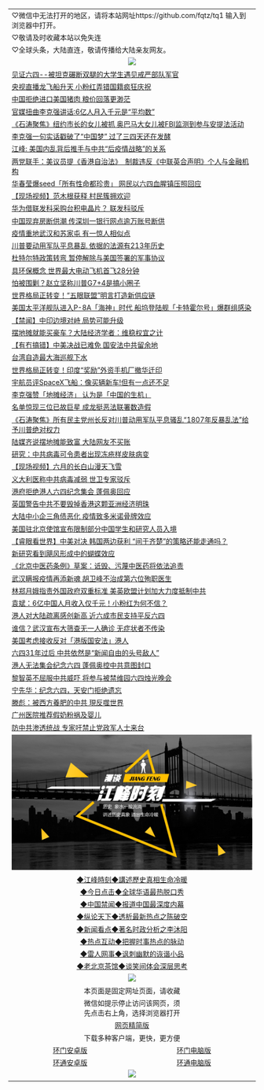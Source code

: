  <table>
 
<tr>
<td colspan="2" align=left>
♡微信中无法打开的地区，请将本站网址https://github.com/fqtz/tq1 输入到浏览器中打开。 
 </td>
</tr>
 <tr>
 <td colspan="2" align=left>
♡敬请及时收藏本站以免失连
 </td>
   <tr>
<td colspan="2" align=left>
♡全球头条，大陆直连，敬请传播给大陆亲友网友。
 </td>
</tr>


<tr>
    <td colspan="2" align=center><img src="https://cdn.jsdelivr.net/gh/gyoupiodf/im1/%E7%BD%91%E9%97%A8%E6%96%B0%E9%97%BB1.jpg"></td>
 </tr>
<tr><td colspan="2" align="left"><a href="https://qeb.xfthy.casa/?name=c1179456&key=xcyufvbtjvhwwrpc&from=gy2">见证六四--被坦克碾断双腿的大学生遇见戒严部队军官</a></td></tr>
<tr><td colspan="2" align="left"><a href="https://qeb.xfthy.casa/?name=c1179511&key=xcyufvbtjvhwwrpc&from=gy2">央视直播龙飞船升天 小粉红弄错国籍疯狂庆祝</a></td></tr>
<tr><td colspan="2" align="left"><a href="https://qeb.xfthy.casa/?name=c1179475&key=xcyufvbtjvhwwrpc&from=gy2">中国拒绝进口美国猪肉 粮价回落更渺茫</a></td></tr>
<tr><td colspan="2" align="left"><a href="https://qeb.xfthy.casa/?name=c1179489&key=xcyufvbtjvhwwrpc&from=gy2">官媒扭曲李克强讲话:6亿人月入千元是“平均数”</a></td></tr>
<tr><td colspan="2" align="left"><a href="https://qeb.xfthy.casa/?name=c1179492&key=xcyufvbtjvhwwrpc&from=gy2">《石涛聚焦》纽约市长的女儿被抓 奥巴马大女儿被FBI监测到参与安提法活动</a></td></tr>
<tr><td colspan="2" align="left"><a href="https://qeb.xfthy.casa/?name=c1179473&key=xcyufvbtjvhwwrpc&from=gy2">李克强一句实话戳破了“中国梦” 过了三四天还在发酵</a></td></tr>
<tr><td colspan="2" align="left"><a href="https://qeb.xfthy.casa/?name=c1179512&key=xcyufvbtjvhwwrpc&from=gy2">江峰: 美国内乱背后推手与中共“后疫情战略”的关系</a></td></tr>
<tr><td colspan="2" align="left"><a href="https://qeb.xfthy.casa/?name=c1179521&key=xcyufvbtjvhwwrpc&from=gy2">两党联手：美议员提《香港自治法》　制裁违反《中联英合声明》个人与金融机构</a></td></tr>
<tr><td colspan="2" align="left"><a href="https://qeb.xfthy.casa/?name=c1179499&key=xcyufvbtjvhwwrpc&from=gy2">华春莹爆seed「所有性命都珍贵」 网民以六四血腥镇压照回应</a></td></tr>
<tr><td colspan="2" align="left"><a href="https://qeb.xfthy.casa/?name=c1179466&key=xcyufvbtjvhwwrpc&from=gy2">【现场视频】范木根获释 村民簇拥欢迎</a></td></tr>
<tr><td colspan="2" align="left"><a href="https://qeb.xfthy.casa/?name=c1179519&key=xcyufvbtjvhwwrpc&from=gy2">华为借联发科采购台积电晶片？ 联发科驳斥</a></td></tr>
<tr><td colspan="2" align="left"><a href="https://qeb.xfthy.casa/?name=c1179467&key=xcyufvbtjvhwwrpc&from=gy2">中国现弃房断供潮 传深圳一银行网点逾万账号断供</a></td></tr>
<tr><td colspan="2" align="left"><a href="https://qeb.xfthy.casa/?name=c1179509&key=xcyufvbtjvhwwrpc&from=gy2">疫情重地武汉和苏家屯 有一惊人相似点</a></td></tr>
<tr><td colspan="2" align="left"><a href="https://qeb.xfthy.casa/?name=c1179457&key=xcyufvbtjvhwwrpc&from=gy2">川普要动用军队平息暴乱 依据的法源有213年历史</a></td></tr>
<tr><td colspan="2" align="left"><a href="https://qeb.xfthy.casa/?name=c1179469&key=xcyufvbtjvhwwrpc&from=gy2">杜特尔特政策转弯 暂停解除与美国签署的军事协议</a></td></tr>
<tr><td colspan="2" align="left"><a href="https://qeb.xfthy.casa/?name=c1179483&key=xcyufvbtjvhwwrpc&from=gy2">具环保概念 世界最大电动飞机首飞28分钟</a></td></tr>
<tr><td colspan="2" align="left"><a href="https://qeb.xfthy.casa/?name=c1179510&key=xcyufvbtjvhwwrpc&from=gy2">怕被围剿？赵立坚称川普G7+4是搞小圈子</a></td></tr>
<tr><td colspan="2" align="left"><a href="https://qeb.xfthy.casa/?name=c1179514&key=xcyufvbtjvhwwrpc&from=gy2">世界格局正转变！“五眼联盟”明言打造新供应链</a></td></tr>
<tr><td colspan="2" align="left"><a href="https://qeb.xfthy.casa/?name=c1179498&key=xcyufvbtjvhwwrpc&from=gy2">美国太平洋舰队进入P-8A「海神」时代 船坞登陆舰「卡特霍尔号」爆群组感染</a></td></tr>
<tr><td colspan="2" align="left"><a href="https://qeb.xfthy.casa/?name=c1179526&key=xcyufvbtjvhwwrpc&from=gy2">【禁闻】中印边境对峙 局势可能升级</a></td></tr>
<tr><td colspan="2" align="left"><a href="https://qeb.xfthy.casa/?name=c1179513&key=xcyufvbtjvhwwrpc&from=gy2">摆地摊就能买豪车？大陆经济学者：维稳权宜之计</a></td></tr>
<tr><td colspan="2" align="left"><a href="https://qeb.xfthy.casa/?name=c1179477&key=xcyufvbtjvhwwrpc&from=gy2">【有冇搞错】中美决战已难免 国安法中共留余地</a></td></tr>
<tr><td colspan="2" align="left"><a href="https://qeb.xfthy.casa/?name=c1179520&key=xcyufvbtjvhwwrpc&from=gy2">台湾自造最大海巡舰下水</a></td></tr>
<tr><td colspan="2" align="left"><a href="https://qeb.xfthy.casa/?name=c1179522&key=xcyufvbtjvhwwrpc&from=gy2">世界格局正转变！印度“奖励”外资手机厂撤华迁印</a></td></tr>
<tr><td colspan="2" align="left"><a href="https://qeb.xfthy.casa/?name=c1179496&key=xcyufvbtjvhwwrpc&from=gy2">宇航员评SpaceX飞船：像买辆新车!但有一点还不足</a></td></tr>
<tr><td colspan="2" align="left"><a href="https://qeb.xfthy.casa/?name=c1179501&key=xcyufvbtjvhwwrpc&from=gy2">李克强赞「地摊经济」 认为是「中国的生机」</a></td></tr>
<tr><td colspan="2" align="left"><a href="https://qeb.xfthy.casa/?name=c1179487&key=xcyufvbtjvhwwrpc&from=gy2">名单惊现三位已故巨星 成龙挺恶法联署数造假</a></td></tr>
<tr><td colspan="2" align="left"><a href="https://qeb.xfthy.casa/?name=c1179493&key=xcyufvbtjvhwwrpc&from=gy2">《石涛聚焦》所有民主党州长反对川普动用军队平息骚乱“1807年反暴乱法”给予川普绝对权力</a></td></tr>
<tr><td colspan="2" align="left"><a href="https://qeb.xfthy.casa/?name=c1179459&key=xcyufvbtjvhwwrpc&from=gy2">陆媒齐说摆地摊能致富 大陆网友不买账</a></td></tr>
<tr><td colspan="2" align="left"><a href="https://qeb.xfthy.casa/?name=c1179497&key=xcyufvbtjvhwwrpc&from=gy2">研究：中共病毒可令患者出现冻疮样皮肤病变</a></td></tr>
<tr><td colspan="2" align="left"><a href="https://qeb.xfthy.casa/?name=c1179460&key=xcyufvbtjvhwwrpc&from=gy2">【现场视频】六月的长白山漫天飞雪</a></td></tr>
<tr><td colspan="2" align="left"><a href="https://qeb.xfthy.casa/?name=c1179479&key=xcyufvbtjvhwwrpc&from=gy2">义大利医称中共病毒减弱 世卫专家驳斥</a></td></tr>
<tr><td colspan="2" align="left"><a href="https://qeb.xfthy.casa/?name=c1179455&key=xcyufvbtjvhwwrpc&from=gy2">港府拒绝港人六四纪念集会 蓬佩奥回应</a></td></tr>
<tr><td colspan="2" align="left"><a href="https://qeb.xfthy.casa/?name=c1179518&key=xcyufvbtjvhwwrpc&from=gy2">英国警告中共不要毁掉香港这颗亚洲经济明珠</a></td></tr>
<tr><td colspan="2" align="left"><a href="https://qeb.xfthy.casa/?name=c1179488&key=xcyufvbtjvhwwrpc&from=gy2">大陆中小企三角债恶化 疫情致多米诺骨牌效应</a></td></tr>
<tr><td colspan="2" align="left"><a href="https://qeb.xfthy.casa/?name=c1179464&key=xcyufvbtjvhwwrpc&from=gy2">美国驻北京使馆宣布限制部分中国学生和研究人员入境</a></td></tr>
<tr><td colspan="2" align="left"><a href="https://qeb.xfthy.casa/?name=c1179491&key=xcyufvbtjvhwwrpc&from=gy2">【睿眼看世界】中美对决 韩国两边获利 “间于齐楚”的策略还能走通吗？</a></td></tr>
<tr><td colspan="2" align="left"><a href="https://qeb.xfthy.casa/?name=c1179482&key=xcyufvbtjvhwwrpc&from=gy2">新研究看到飓风形成中的蝴蝶效应</a></td></tr>
<tr><td colspan="2" align="left"><a href="https://qeb.xfthy.casa/?name=c1179474&key=xcyufvbtjvhwwrpc&from=gy2">《北京中医药条例》草案：诋毁、污蔑中医药将依法追责</a></td></tr>
<tr><td colspan="2" align="left"><a href="https://qeb.xfthy.casa/?name=c1179500&key=xcyufvbtjvhwwrpc&from=gy2">武汉瞒报疫情再添新魂 胡卫峰不治成第六位殉职医生</a></td></tr>
<tr><td colspan="2" align="left"><a href="https://qeb.xfthy.casa/?name=c1179515&key=xcyufvbtjvhwwrpc&from=gy2">林郑月娥指责外国政府双重标准 美英欧盟计划加大力度抵制中共</a></td></tr>
<tr><td colspan="2" align="left"><a href="https://qeb.xfthy.casa/?name=c1179527&key=xcyufvbtjvhwwrpc&from=gy2">袁斌：6亿中国人月收入仅千元！小粉红为何不信？</a></td></tr>
<tr><td colspan="2" align="left"><a href="https://qeb.xfthy.casa/?name=c1179504&key=xcyufvbtjvhwwrpc&from=gy2">港人对大陆疏离感创新高 近六成市民支持平反六四</a></td></tr>
<tr><td colspan="2" align="left"><a href="https://qeb.xfthy.casa/?name=c1179468&key=xcyufvbtjvhwwrpc&from=gy2">谁信？武汉宣布大筛查无一人确诊 无症状者不传染</a></td></tr>
<tr><td colspan="2" align="left"><a href="https://qeb.xfthy.casa/?name=c1179502&key=xcyufvbtjvhwwrpc&from=gy2">美国考虑接收反对「港版国安法」港人</a></td></tr>
<tr><td colspan="2" align="left"><a href="https://qeb.xfthy.casa/?name=c1179516&key=xcyufvbtjvhwwrpc&from=gy2">六四31年过后 中共依然是“新闻自由的头号敌人”</a></td></tr>
<tr><td colspan="2" align="left"><a href="https://qeb.xfthy.casa/?name=c1179461&key=xcyufvbtjvhwwrpc&from=gy2">港人无法集会纪念六四 蓬佩奥控中共意图封口</a></td></tr>
<tr><td colspan="2" align="left"><a href="https://qeb.xfthy.casa/?name=c1179472&key=xcyufvbtjvhwwrpc&from=gy2">黎智英不屈服中共威吓 将参与被禁维园六四烛光晚会</a></td></tr>
<tr><td colspan="2" align="left"><a href="https://qeb.xfthy.casa/?name=c1179490&key=xcyufvbtjvhwwrpc&from=gy2">宁先华：纪念六四，天安门拒绝遗忘</a></td></tr>
<tr><td colspan="2" align="left"><a href="https://qeb.xfthy.casa/?name=c1179529&key=xcyufvbtjvhwwrpc&from=gy2">滕彪：被西方養肥的中共  現反噬世界</a></td></tr>
<tr><td colspan="2" align="left"><a href="https://qeb.xfthy.casa/?name=c1179505&key=xcyufvbtjvhwwrpc&from=gy2">广州医院推荐假奶粉祸及婴儿</a></td></tr>
<tr><td colspan="2" align="left"><a href="https://qeb.xfthy.casa/?name=c1179458&key=xcyufvbtjvhwwrpc&from=gy2">防中共渗透统战 专家吁禁止党政军人士来台</a></td></tr>

 <tr>
   <td colspan="2" align=center><img src="https://github.com/gyoupiodf/im1/blob/master/jf-1.jpg"></td>
  </tr>
   <tr>
   <td colspan="2" align=center> 
<a href="https://xdihm.casa/oo.aspx?name=c922850&key=sdxhftoyfkhpuaxy&from=gy2&tag=9877">◆江峰時刻◆講述歷史真相生命冷暖</a><br/>
    </td>
  </tr>
   <tr>
   <td colspan="2" align=center> 
<a href="https://xdihm.casa/oo.aspx?name=c816850&key=sdxhftoyfkhpuaxy&from=gy2&tag=9877">◆今日点击◆全球华语最热脱口秀</a><br/>
    </td>
  </tr>
  <tr>
  <td colspan="2" align=center>
<a href="https://xdihm.casa/oo.aspx?name=c816860&key=sdxhftoyfkhpuaxy&from=gy2&tag=99733110">◆中国禁闻◆报道中国最深度内幕</a><br/>
   </tr>
  <tr>
     <td colspan="2" align=center>
<a href="https://xdihm.casa/oo.aspx?name=c816855&key=sdxhftoyfkhpuaxy&from=gy2&tag=997110">◆纵论天下◆透析最新热点之陈破空</a><br/>
   </tr>
   <tr>
      <td colspan="2" align=center>
<a href="https://xdihm.casa/oo.aspx?name=c838308&key=sdxhftoyfkhpuaxy&from=gy2&tag=9973110">◆新闻看点◆著名时政分析之李沐阳</a><br/>
   </tr>
   <tr>
     <td colspan="2" align=center>
<a href="https://xdihm.casa/oo.aspx?name=c816852&key=sdxhftoyfkhpuaxy&from=gy2&tag=9733110">◆热点互动◆把握时事热点的脉动</a><br/>
   </tr>
   <tr>
      <td colspan="2" align=center>
<a href="https://xdihm.casa/oo.aspx?name=c816694&key=sdxhftoyfkhpuaxy&from=gy2&tag=93310">◆雷人网事◆讽刺幽默的诙谐小品</a><br/>
   </tr>
   <tr>
    <td colspan="2" align=center>
<a href="https://xdihm.casa/oo.aspx?name=c816650&key=sdxhftoyfkhpuaxy&from=gy2&tag=9973110">◆老北京茶馆◆谈笑间体会深层思考</a><br/>
   </tr>

  <tr>
    <td colspan="2" align="center"><img src="https://cdn.jsdelivr.net/gh/opipe/up/oGate65.jpg"/></td>
  </tr>
  <tr>
    <td colspan="2" align="center">本页面是固定网址页面，请收藏</td>
  <tr>
  <tr>
    <td colspan="2" align="center">微信如提示停止访问该网页，须<br/>先点击右上角，选择浏览器打开</td>
  <tr>
  <tr>
    <td colspan="2" align="center"><a href="https://gitcdn.xyz/cdn/otiny/up/master/show004.htm">网页精简版</a></td>
  </tr>
  <tr>
    <td colspan="2" align="center">下载多种客户端，更快，更方便</td>
  <tr>
  <tr>
    <td align="center"><a href="https://cdn.jsdelivr.net/gh/opipe/up/oGatea.apk">环门安卓版</a></td>
    <td align="center"><a href="https://cdn.jsdelivr.net/gh/opipe/up/oGate.zip">环门电脑版</a></td>
  </tr>
  <tr>
    <td align="center"><a href="https://cdn.jsdelivr.net/gh/opipe/up/oPipe.apk">环通安卓版</a></td>
    <td align="center"><a href="https://raw.githubusercontent.com/opipe/up/master/oPipe.zip">环通电脑版</a></td>
  </tr>
  <tr>
    <td colspan="2" align="center"><img src="https://cdn.jsdelivr.net/gh/opipe/up/oGate640.jpg"/></td>
  </tr>
</table>
